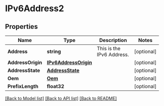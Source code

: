 # IPv6Address2

## Properties
Name | Type | Description | Notes
------------ | ------------- | ------------- | -------------
**Address** | **string** | This is the IPv6 Address. | [optional] 
**AddressOrigin** | [**IPv6AddressOrigin**](IPv6AddressOrigin.md) |  | [optional] 
**AddressState** | [**AddressState**](AddressState.md) |  | [optional] 
**Oem** | [**Oem**](Oem.md) |  | [optional] 
**PrefixLength** | **float32** |  | [optional] 

[[Back to Model list]](../README.md#documentation-for-models) [[Back to API list]](../README.md#documentation-for-api-endpoints) [[Back to README]](../README.md)


